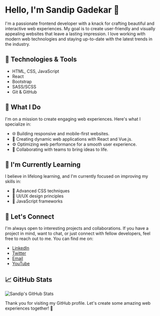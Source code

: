 # Hello, I'm Sandip Gadekar 👋

I'm a passionate frontend developer with a knack for crafting beautiful and interactive web experiences. My goal is to create user-friendly and visually appealing websites that leave a lasting impression. I love working with modern web technologies and staying up-to-date with the latest trends in the industry.

## 🔧 Technologies & Tools

- HTML, CSS, JavaScript
- React
- Bootstrap
- SASS/SCSS
- Git & GitHub

## 🚀 What I Do

I'm on a mission to create engaging web experiences. Here's what I specialize in:

- 🌐 Building responsive and mobile-first websites.
- 📱 Creating dynamic web applications with React and Vue.js.
- ⚙️ Optimizing web performance for a smooth user experience.
- 👥 Collaborating with teams to bring ideas to life.

## 🌱 I'm Currently Learning

I believe in lifelong learning, and I'm currently focused on improving my skills in:

- 🎨 Advanced CSS techniques
- 📐 UI/UX design principles
- 🧰 JavaScript frameworks

## 💬 Let's Connect

I'm always open to interesting projects and collaborations. If you have a project in mind, want to chat, or just connect with fellow developers, feel free to reach out to me. You can find me on:

- [LinkedIn](https://www.linkedin.com/in/sandip-gadekar-1601ab261/)
- [Twitter](https://twitter.com/mrx_sandy)
- [Email](mailto:sandipgadekar.work@gmail.com)
- [YouTube](https://www.youtube.com/@mrx_sandy)

## 📈 GitHub Stats

![Sandip's GitHub Stats](https://github-readme-stats.vercel.app/api?username=mrx-sandy&show_icons=true&count_private=true)

Thank you for visiting my GitHub profile. Let's create some amazing web experiences together! 🚀
